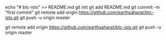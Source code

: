 echo "# btc-ists" >> README.md
git init
git add README.md
git commit -m "first commit"
git remote add origin https://github.com/earthsaharat/btc-ists.git
git push -u origin master

git remote add origin https://github.com/earthsaharat/btc-ists.git
git push -u origin master